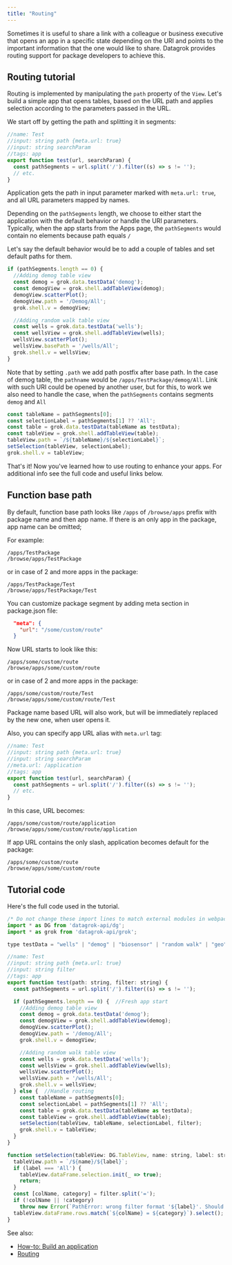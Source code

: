 ```yaml
---
title: "Routing"
---
```


Sometimes it is useful to share a link with a colleague or business executive that opens an app in a specific state
depending on the URI and points to the important information that the one would like to share. Datagrok provides routing
support for package developers to achieve this.

## Routing tutorial

Routing is implemented by manipulating the `path` property of the `View`. Let's build a simple app that
opens tables, based on the URL path and applies selection according to the parameters passed in the URL.

We start off by getting the path and splitting it in segments:

```javascript
//name: Test
//input: string path {meta.url: true}
//input: string searchParam
//tags: app
export function test(url, searchParam) {
  const pathSegments = url.split('/').filter((s) => s != '');
  // etc.
}
```

Application gets the path in input parameter marked with `meta.url: true`, and all URL parameters mapped by names.

Depending on the `pathSegments` length, we choose to either start the application with the default behavior or handle
the URI parameters. Typically, when the app starts from the Apps page, the `pathSegments` would contain no elements because path equals `/`

Let's say the default behavior would be to add a couple of tables and set default paths for them.

```javascript
if (pathSegments.length == 0) {
  //Adding demog table view
  const demog = grok.data.testData('demog');
  const demogView = grok.shell.addTableView(demog);
  demogView.scatterPlot();
  demogView.path = '/Demog/All';
  grok.shell.v = demogView;

  //Adding random walk table view
  const wells = grok.data.testData('wells');
  const wellsView = grok.shell.addTableView(wells);
  wellsView.scatterPlot();
  wellsView.basePath = '/wells/All';
  grok.shell.v = wellsView;
}
```

Note that by setting `.path` we add path postfix after base path. In the case of demog table, the `pathname` would be `/apps/TestPackage/demog/All`. Link with such URI could be
opened by another user, but for this, to work we also need to handle the case, when the `pathSegments` contains segments `demog` and `All`

```javascript
const tableName = pathSegments[0];
const selectionLabel = pathSegments[1] ?? 'All';
const table = grok.data.testData(tableName as testData);
const tableView = grok.shell.addTableView(table);
tableView.path = `/${tableName}/${selectionLabel}`;
setSelection(tableView, selectionLabel);
grok.shell.v = tableView;
```

That's it! Now you've learned how to use routing to enhance your apps. For additional info see the full code and useful
links below.

## Function base path

By default, function base path looks like `/apps` of `/browse/apps` prefix with package name and then app name.
If there is an only app in the package, app name can be omitted;

For example:
```
/apps/TestPackage
/browse/apps/TestPackage
```
or in case of 2 and more apps in the package:
```
/apps/TestPackage/Test
/browse/apps/TestPackage/Test
```

You can customize package segment by adding meta section in package.json file:

```json
  "meta": {
    "url": "/some/custom/route"
  }
```

Now URL starts to look like this:

```
/apps/some/custom/route
/browse/apps/some/custom/route
```
or in case of 2 and more apps in the package:
```
/apps/some/custom/route/Test
/browse/apps/some/custom/route/Test
```
Package name based URL will also work, but will be immediately replaced by the new one, when user opens it.

Also, you can specify app URL alias with `meta.url` tag:

```javascript
//name: Test
//input: string path {meta.url: true}
//input: string searchParam
//meta.url: /application
//tags: app
export function test(url, searchParam) {
  const pathSegments = url.split('/').filter((s) => s != '');
  // etc.
}
```

In this case, URL becomes:
```
/apps/some/custom/route/application
/browse/apps/some/custom/route/application
```

If app URL contains the only slash, application becomes default for the package:
```
/apps/some/custom/route
/browse/apps/some/custom/route
```


## Tutorial code

Here's the full code used in the tutorial.

```javascript
/* Do not change these import lines to match external modules in webpack configuration */
import * as DG from 'datagrok-api/dg';
import * as grok from 'datagrok-api/grok';

type testData = "wells" | "demog" | "biosensor" | "random walk" | "geo" | "molecules" | "dose-response";

//name: Test
//input: string path {meta.url: true}
//input: string filter
//tags: app
export function test(path: string, filter: string) {
  const pathSegments = url.split('/').filter((s) => s != '');

  if (pathSegments.length == 0) {  //Fresh app start
    //Adding demog table view
    const demog = grok.data.testData('demog');
    const demogView = grok.shell.addTableView(demog);
    demogView.scatterPlot();
    demogView.path = '/demog/All';
    grok.shell.v = demogView;

    //Adding random walk table view
    const wells = grok.data.testData('wells');
    const wellsView = grok.shell.addTableView(wells);
    wellsView.scatterPlot();
    wellsView.path = '/wells/All';
    grok.shell.v = wellsView;
  } else {  //Handle routing
    const tableName = pathSegments[0];
    const selectionLabel = pathSegments[1] ?? 'All';
    const table = grok.data.testData(tableName as testData);
    const tableView = grok.shell.addTableView(table);
    setSelection(tableView, tableName, selectionLabel, filter);
    grok.shell.v = tableView;
  }
}

function setSelection(tableView: DG.TableView, name: string, label: string, filter: string) {
  tableView.path = `/${name}/${label}`;
  if (label === 'All') {
    tableView.dataFrame.selection.init(_ => true);
    return;
  }
  const [colName, category] = filter.split('=');
  if (!colName || !category)
    throw new Error(`PathError: wrong filter format '${label}'. Should be 'colName=value'.`)
  tableView.dataFrame.rows.match(`${colName} = ${category}`).select();
}
```

See also:

* [How-to: Build an application](./build-an-app.md)
* [Routing](../../../datagrok/navigation/routing.md)
